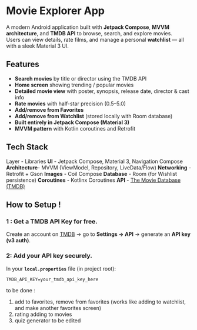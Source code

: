 # Movie Explorer App

A modern Android application built with **Jetpack Compose**, **MVVM architecture**, and **TMDB API** to browse, search, and explore movies.  
Users can view details, rate films, and manage a personal **watchlist** — all with a sleek Material 3 UI.

## Features

-  **Search movies** by title or director using the TMDB API  
-  **Home screen** showing trending / popular movies  
-  **Detailed movie view** with poster, synopsis, release date, director & cast info  
-  **Rate movies** with half-star precision (0.5–5.0)  
-  **Add/remove from Favorites**  
-  **Add/remove from Watchlist** (stored locally with Room database)  
-  **Built entirely in Jetpack Compose (Material 3)**  
-  **MVVM pattern** with Kotlin coroutines and Retrofit

## Tech Stack

Layer - Libraries 
**UI** - Jetpack Compose, Material 3, Navigation Compose 
**Architecture**- MVVM (ViewModel, Repository, LiveData/Flow) 
**Networking** - Retrofit + Gson 
**Images** - Coil Compose 
**Database** - Room (for Wishlist persistence) 
**Coroutines** - Kotlinx Coroutines 
**API** - [The Movie Database (TMDB)](https://www.themoviedb.org/documentation/api)

## How to Setup !

### 1 : Get a TMDB API Key for free.
Create an account on [TMDB](https://www.themoviedb.org/) → go to **Settings → API** → generate an **API key (v3 auth)**.

### 2:  Add your API key securely.

In your **`local.properties`** file (in project root):

```properties
TMDB_API_KEY=your_tmdb_api_key_here
```

to be done : 
1. add to favorites, remove from favorites (works like adding to watchlist, and make another favorites screen)
2. rating adding to movies
3. quiz generator to be edited
